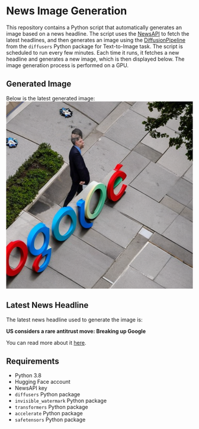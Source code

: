 # News Image Generation
This repository contains a Python script that automatically generates an image based on a news headline. The script uses the [NewsAPI](https://newsapi.org/) to fetch the latest headlines, and then generates an image using the [DiffusionPipeline](https://github.com/huggingface/diffusers) from the `diffusers` Python package for Text-to-Image task.
The script is scheduled to run every few minutes. Each time it runs, it fetches a new headline and generates a new image, which is then displayed below. The image generation process is performed on a GPU.

## Generated Image
Below is the latest generated image:
![Generated Image](image.png)

## Latest News Headline
The latest news headline used to generate the image is:

**US considers a rare antitrust move: Breaking up Google**

You can read more about it [here](https://news.google.com/rss/articles/CBMihAFBVV95cUxNS25PWE0xUkxiMjZMMnRjRngxbGphT3FoM0M1N0ZLX3ZIYlFvRXE0NU5qNW5hazExeGZESmhRalpyZVlrbndBMXEtM3RHX2pHejREWU9vNnZzZHZTTllYNnZlMGJWd1JYa2d3blBhRFVhMk9JaDZUMXhrY243TmNUOS1PSlM?oc=5).

## Requirements
- Python 3.8
- Hugging Face account
- NewsAPI key
- `diffusers` Python package
- `invisible_watermark` Python package
- `transformers` Python package
- `accelerate` Python package
- `safetensors` Python package
